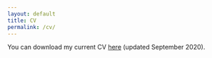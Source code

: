 ```yaml
---
layout: default
title: CV
permalink: /cv/
---
```


You can download my current CV <a target="_blank" href="/assets/files/cv.pdf">here</a> (updated September 2020).	